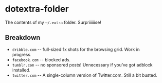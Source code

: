 # dotextra-folder

The contents of my `~/.extra` folder. Surpriiiiiise!

## Breakdown

* `dribble.com` -- full-sized 1x shots for the browsing grid. Work in progress.
* `facebook.com` -- blocked ads.
* `tumblr.com` -- no sponsored posts! Unnecessary if you’ve got adblock installed.
* `twitter.com` -- A single-column version of Twitter.com. Still a bit busted.
